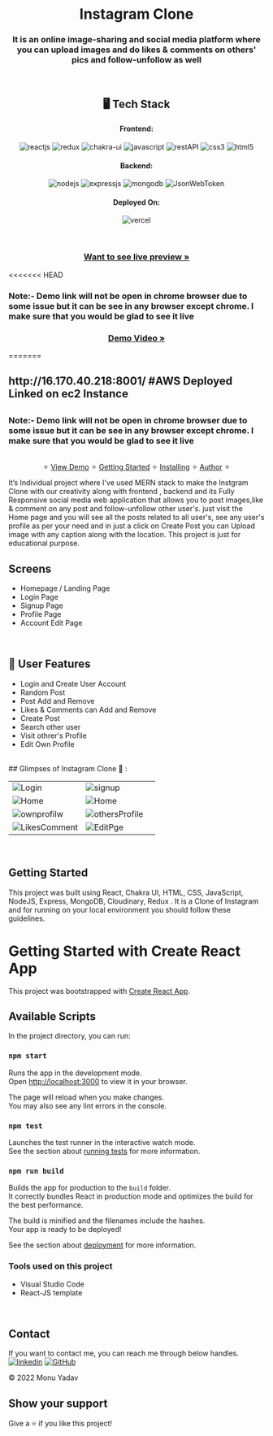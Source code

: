 
<h1 align="center">Instagram Clone</h1>

<h3 align="center">It is an online image-sharing and social media platform
where you can upload images and do likes & comments
on others' pics and follow-unfollow as well </h3>

<br />


<h2 align="center">🖥️ Tech Stack</h2>


<h4 align="center">Frontend:</h4>

<p align="center">
  <img src="https://img.shields.io/badge/React-20232A?style=for-the-badge&logo=react&logoColor=61DAFB" alt="reactjs" />
  <img src="https://img.shields.io/badge/Redux-593D88?style=for-the-badge&logo=redux&logoColor=white" alt="redux" />
  <img src="https://img.shields.io/badge/Chakra%20UI-3bc7bd?style=for-the-badge&logo=chakraui&logoColor=white" alt="chakra-ui" />
  <img src="https://img.shields.io/badge/JavaScript-323330?style=for-the-badge&logo=javascript&logoColor=F7DF1E" alt="javascript" />
  <img src="https://img.shields.io/badge/Rest_API-02303A?style=for-the-badge&logo=react-router&logoColor=white" alt="restAPI" />
  <img src="https://img.shields.io/badge/CSS3-1572B6?style=for-the-badge&logo=css3&logoColor=white" alt="css3" />
  <img src="https://img.shields.io/badge/HTML5-E34F26?style=for-the-badge&logo=html5&logoColor=white" alt="html5" />
</p>


<h4 align="center">Backend:</h4>

<p align="center">
  <img src="https://img.shields.io/badge/Node.js-339933?style=for-the-badge&logo=nodedotjs&logoColor=white" alt="nodejs" />
  <img src="https://img.shields.io/badge/Express.js-000000?style=for-the-badge&logo=express&logoColor=white" alt="expressjs" />
  <img src="https://img.shields.io/badge/MongoDB-4EA94B?style=for-the-badge&logo=mongodb&logoColor=white" alt="mongodb" />
  <img src="https://img.shields.io/badge/JWT-000000?style=for-the-badge&logo=JSON%20web%20tokens&logoColor=white" alt="JsonWebToken" />
</p>


<h4 align="center">Deployed On:</h4>

<p align="center">
  <img src="https://img.shields.io/badge/Vercel-323330?style=for-the-badge&logo=vercel&logoColor=white" alt="vercel" />
</p>

<br />
<h3 align="center"><a href="https://heartfelt-cuchufli-ae1d49.netlify.app/"><strong>Want to see live preview »</strong></a></h3>
<<<<<<< HEAD
<h3>Note:- Demo link will not be open in chrome browser due to some issue but it can be see in any browser except chrome.  I make sure that you would be glad to see it live</h3> 
<h3 align="center"><a href=""><strong>Demo Video »</strong></a></h3>
======= <h2>http://16.170.40.218:8001/ #AWS Deployed Linked on ec2 Instance<h2>
<h3>Note:- Demo link will not be open in chrome browser due to some issue but it can be see in any browser except chrome.  I make sure that you would be glad to see it live</h3>
<!-- >>>>>>> d8bd0f93b56d2fa1dffe2252aab15b601fb53b28 -->
<p align="center">
  <br />&#10023;
  <a href="#Demo">View Demo</a> &#10023;
  <a href="#Getting-Started">Getting Started</a> &#10023; 
  <a href="#Install">Installing</a> &#10023;
  <a href="#Contact">Author</a> &#10023;
</p>
It’s Individual project where I've used MERN stack to make the Instgram Clone with our creativity along with frontend , backend and
its Fully Responsive social media web application that allows you to post images,like & comment on any post  and  follow-unfollow other user's.
just visit the Home page and you will see all the posts related to all user's, see any user's profile as per your need and in just a click on Create Post you can Upload image with  any caption along with the location.
This project is just for educational purpose.
<br />

## Screens 
- Homepage / Landing Page
- Login Page 
- Signup Page 
- Profile Page 
- Account Edit Page

<br />

## 🚀 User Features
- Login and Create User Account
- Random Post
- Post Add and Remove 
- Likes & Comments can Add and Remove  
- Create Post 
- Search other user
- Visit othrer's Profile
- Edit Own Profile

<br />
## Glimpses of Instagram Clone 🙈 :




<table>
  <tr>
    <td width="50%"><img src="https://i.ibb.co/S7dvzKx/login.png"  alt="Login" /></td>
    <td width="50%" ><img  src="https://i.ibb.co/mqx2VzK/sign-up.png"  alt="signup" /></td>
  </tr>
   <tr>
     <td width="50%"><img src="https://i.ibb.co/FWhjzmF/HomePage.png"  alt="Home" /></td>
      <td width="50%"><img src="https://i.ibb.co/FWhjzmF/HomePage.png"  alt="Home" /></td>
  </tr>
  <tr>
        <td width="50%"><img src="https://i.ibb.co/cbWSSK2/Own-Profile.png"  alt="ownprofilw" /></td>
      <td width="50%"><img src="https://i.ibb.co/PrbHtqn/other-s-Profile.png"  alt="othersProfile" /></td>
  </tr>
    <tr>
        <td width="50%"><img src="https://i.ibb.co/ChwPR40/Likes-comment.png"  alt="LikesComment" /></td>
      <td width="50%"><img src="https://i.ibb.co/dcb2KNW/Edit-page.png"  alt="EditPge" /></td>
  </tr>
</table>

<br />



## Getting Started

This project was built using React, Chakra UI, HTML, CSS, JavaScript, NodeJS, Express, MongoDB, Cloudinary, Redux  . It is a Clone of Instagram and for running on your local environment you should follow these guidelines.



# Getting Started with Create React App

This project was bootstrapped with [Create React App](https://github.com/facebook/create-react-app).

## Available Scripts

In the project directory, you can run:

### `npm start`

Runs the app in the development mode.\
Open [http://localhost:3000](http://localhost:3000) to view it in your browser.

The page will reload when you make changes.\
You may also see any lint errors in the console.

### `npm test`

Launches the test runner in the interactive watch mode.\
See the section about [running tests](https://facebook.github.io/create-react-app/docs/running-tests) for more information.

### `npm run build`

Builds the app for production to the `build` folder.\
It correctly bundles React in production mode and optimizes the build for the best performance.

The build is minified and the filenames include the hashes.\
Your app is ready to be deployed!

See the section about [deployment](https://facebook.github.io/create-react-app/docs/deployment) for more information.


### Tools used on this project

- Visual Studio Code
- React-JS template

<br />



## Contact

If you want to contact me, you can reach me through below handles. <br />
[![linkedin](https://img.shields.io/badge/Monu_Yadav-0077B5?style=for-the-badge&logo=linkedin&logoColor=white)](https://www.linkedin.com/in/monu-yadav-2003m/)
[![GitHub](https://img.shields.io/badge/Monu_Yadav-20232A?style=for-the-badge&logo=Github&logoColor=white)](https://github.com/monumarqiis)



© 2022 Monu Yadav



## Show your support

Give a ⭐️ if you like this project!

